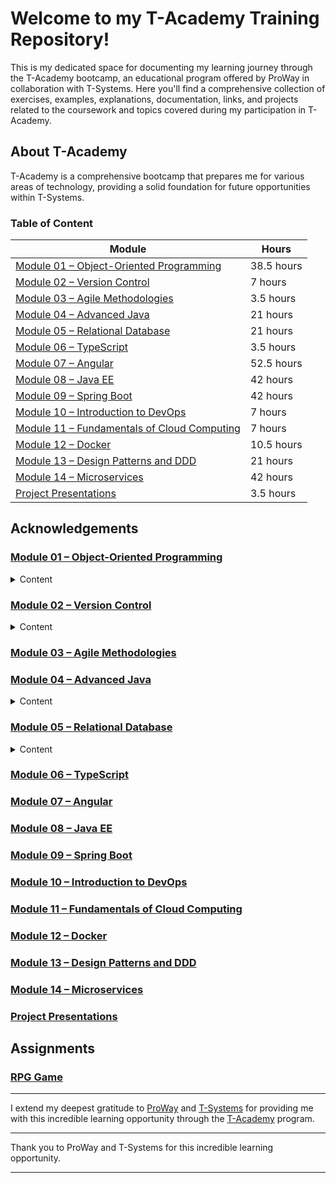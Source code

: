 # Welcome to my T-Academy Training Repository!

This is my dedicated space for documenting my learning journey through the T-Academy bootcamp, an educational program offered by ProWay in collaboration with T-Systems. Here you'll find a comprehensive collection of exercises, examples, explanations, documentation, links, and projects related to the coursework and topics covered during my participation in T-Academy.

## About T-Academy

T-Academy is a comprehensive bootcamp that prepares me for various areas of technology, providing a solid foundation for future opportunities within T-Systems.

### Table of Content
| Module                                                    | Hours                                         |
|-----------------------------------------------------------|-----------------------------------------------|
| [Module 01 – Object-Oriented Programming](#module-01)     | 38.5 hours                                    |
| [Module 02 – Version Control](#module-02)                 | 7 hours                                       |
| [Module 03 – Agile Methodologies](#module-03)             | 3.5 hours                                     |
| [Module 04 – Advanced Java](#module-04)                   | 21 hours                                      |
| [Module 05 – Relational Database](#module-05)             | 21 hours                                      |
| [Module 06 – TypeScript](#module-06)                      | 3.5 hours                                     |
| [Module 07 – Angular](#module-07)                         | 52.5 hours                                    |
| [Module 08 – Java EE](#module-08)                         | 42 hours                                      |
| [Module 09 – Spring Boot](#module-09)                     | 42 hours                                      |
| [Module 10 – Introduction to DevOps](#module-10)          | 7 hours                                       |
| [Module 11 – Fundamentals of Cloud Computing](#module-11) | 7 hours                                       |
| [Module 12 – Docker](#module-12)                          | 10.5 hours                                    |
| [Module 13 – Design Patterns and DDD](#module-13)         | 21 hours                                      |
| [Module 14 – Microservices](#module-14)                   | 42 hours                                      |
| [Project Presentations](#project-presentations)           | 3.5 hours                                     |

## Acknowledgements

### <a href="https://github.com/thealexcesar/T-Academy/tree/main/java/src/oop" id="module-01">Module 01 – Object-Oriented Programming</a></h3>

<details><summary>Content</summary>

- [X] Programming Paradigms
  <details>

    - Procedural Programming: Focuses on procedures or routines.
    - Object-Oriented Programming (OOP): Focuses on objects that contain data and methods.

  </details>

- [X] Class diagrams
  <details>
  <summary>Details</summary>

    - Classes: Represented by rectangles with three compartments (name, attributes, methods).
    - Relationships:
        - Association: A "uses-a" relationship.
        - Aggregation: A "has-a" relationship, parts can exist independently.
        - Composition: A "contains-a" relationship, parts cannot exist independently.
  </details>

- [X] Abstraction
  <details>
  <summary>Details</summary>

    - Concept: Hiding complex implementation details and showing only the essential features of an object.
  </details>

- [X] Classes
  <details>
  <summary>Details</summary>

    - Concept: Blueprint for objects. Defines the data and behavior that objects can have.
  </details>

- [X] Objects
  <details>
  <summary>Details</summary>

    - Instance: A unique occurrence of a class. Has its own set of data and methods.
  </details>

- [X] Encapsulation
  <details>
  <summary>Details</summary>

    - Concept: Bundling the data (attributes) and methods (functions) that operate on the data into a single unit (class).
  </details>

- [X] Inheritance
  <details>
  <summary>Details</summary>

    - Concept: Mechanism where a new class (derived or child class) is created from an existing class (base or parent class).
  </details>

- [X] Polymorphism
  <details>
  <summary>Details</summary>

    - Concept: Ability of an object to take on many forms. Allows methods to be defined in multiple ways.
  </details>

- [X] ENUM
  <details>
  <summary>Details</summary>

    - Concept: Special class that represents a group of constants (unchangeable variables).
  </details>

- [X] Interfaces
  <details>
  <summary>Details</summary>

    - Concept: Blueprint of a class. Specifies a set of methods that a class must implement.
  </details>

- [X] OOP Concepts
  <details>
  <summary>Details</summary>

    - Coupling: Degree of dependency between classes or modules.
    - Cohesion: Degree to which elements inside a module belong together.
    - Association: Relationship between classes where one class uses the functionalities of another.
    - Aggregation: "Has-a" relationship where one class contains references to another class.
    - Composition: "Contains-a" relationship where one class contains objects of another class.
  </details>

- [X] SOLID Principles
  <details>
  <summary>Details</summary>

    - Single Responsibility Principle (SRP): A class should have only one reason to change.
    - Open/Closed Principle (OCP): Software entities (classes, modules, functions) should be open for extension, but closed for modification.
    - Liskov Substitution Principle (LSP): Objects of a superclass should be replaceable with objects of its subclasses without affecting the functionality.
    - Interface Segregation Principle (ISP): Clients should not be forced to depend on interfaces they do not use.
    - Dependency Inversion Principle (DIP): High-level modules should not depend on low-level modules. Both should depend on abstractions.
  </details>

</details>

### [Module 02 – Version Control](#module-02)

<details><summary>Content</summary>

- [X] Git
  <details>
  <summary>Details</summary>

    - Installation and Configuration of Git
    - Repository Creation
    - Basic Commands
        - git init
        - git add
        - git commit
        - git status
        - git diff
        - git reset
        - git log
    - Branches and Workflow
        - Branch Creation
        - Branch Merging
        - Conflict Resolution
        - Git Flow
    - Advanced Commands
        - git rebase
        - git cherry-pick
        - git reset
        - git bisect
    - Hooks
    - Ignoring Files and Directories
    - Working with Submodules
  </details>

- [X] GitHub
  <details>
  <summary>Details</summary>

    - What is GitHub
    - Account Creation
    - SSH Key Configuration
    - Remote Repository Creation
    - Repository Cloning
    - Linking Local Repository to Remote
    - Monorepo vs Multi-repo
    - Team Collaboration
        - Collaboration on Projects with GitHub
        - Issues
        - Pull Requests and Code Review
        - Team Conflict Resolution
        - Protected Branches
    - GitHub Flow
    - GitHub Projects
    - GitHub Organizations
    - Template Repositories
  </details>

</details>


### [Module 03 – Agile Methodologies](#module-03---agile-methodologies)
[//]: # (TODO)

### <a href="#module-04" id="module-04">Module 04 – Advanced Java</a>

<details><summary>Content</summary>

- [X] Collections
  <details>
  <summary>Details</summary>
    
    - Framework for storing and manipulating groups of objects.
  </details>

- [X] Lambda Functions
  <details>
  <summary>Details</summary>
    
    - Feature for creating anonymous functions and implementing functional interfaces.
  </details>

- [X] Annotations
  <details>
  <summary>Details</summary>
    - Metadata added to Java code to provide data about the program.
  </details>

- [X] Generics
  <details>
  <summary>Details</summary>
    - Feature for defining classes, interfaces, and methods with type parameters.
  </details>

- [X] Working with Dates
  <details>
  <summary>Details</summary>
    - Handling date and time using `java.time` package.
  </details>

- [X] Exceptions and Error Handling
  <details>
  <summary>Details</summary>
    - Techniques for handling runtime errors and defining custom exceptions.
  </details>

- [X] Functional Programming and Lambda Expressions
  <details>
  <summary>Details</summary>
    - Concepts and techniques for functional programming using lambda expressions.
  </details>

- [X] Threads
  <details>
  <summary>Details</summary>

    - **Parallel Programming**
      <details>
      <summary>Details</summary>
        - Technique for performing multiple tasks simultaneously.
      </details>

    - **Concurrent Programming**
      <details>
      <summary>Details</summary>
        - Technique for managing multiple tasks that may interact with each other.
      </details>

  </details>

</details>

### <a href="https://github.com/thealexcesar/T-Academy/tree/main/database" id="module-05">Module 05 – Relational Database</a>

<details><summary>Content</summary>

- [ ] What is a Database
  <details>
  <summary>Details</summary>

    - Concept: A structured collection of data that is stored and accessed electronically. Databases are managed by Database Management Systems (DBMS).
  </details>

- [ ] Categories of Databases
  <details>
  <summary>Details</summary>

    - Relational Databases: Data is stored in tables with rows and columns. Examples: MySQL, PostgreSQL.
    - NoSQL Databases: Designed for large-scale data storage and retrieval. Examples: MongoDB, Cassandra.
    - Object-Oriented Databases: Data is stored in objects, similar to object-oriented programming. Examples: db4o, ObjectDB.
    - Hierarchical Databases: Data is organized in a tree-like structure. Examples: IBM Information Management System (IMS).
    - Network Databases: Data is represented in a graph structure with nodes and relationships. Examples: Integrated Data Store (IDS).
  </details>

- [ ] DBMS Concepts
  <details>
  <summary>Details</summary>

    - Definition: Software that facilitates the creation, manipulation, and administration of databases. It handles data storage, retrieval, and updating.
    - Examples: MySQL, Oracle, Microsoft SQL Server.
  </details>

- [ ] Database Modeling
  <details>
  <summary>Details</summary>

    - Concept: Process of designing the structure of a database. Includes defining tables, relationships, and constraints.
    - Tools: Entity-Relationship Diagrams (ERDs), UML Class Diagrams.
  </details>

- [ ] DDL Commands
  <details>
  <summary>Details</summary>

    - Definition: Data Definition Language commands used to define and modify the structure of database objects.
    - Examples:
        - `CREATE TABLE`: Defines a new table.
        - `ALTER TABLE`: Modifies an existing table.
        - `DROP TABLE`: Deletes a table.
  </details>

- [ ] Indexes
  <details>
  <summary>Details</summary>

    - Concept: Database objects that improve the speed of data retrieval operations on a table.
    - Types: B-Tree, Hash, Bitmap.
  </details>

- [ ] Constraints
  <details>
  <summary>Details</summary>

    - Concept: Rules applied to columns or tables to enforce data integrity.
    - Examples: `NOT NULL`, `UNIQUE`, `CHECK`.
  </details>

- [ ] Foreign Keys
  <details>
  <summary>Details</summary>

    - Concept: A constraint that ensures the values in a column (or a set of columns) match values in another table’s primary key.
  </details>

- [ ] DML Commands
  <details>
  <summary>Details</summary>

    - Definition: Data Manipulation Language commands used for managing data within tables.
    - Examples:
        - `INSERT INTO`: Adds new data to a table.
        - `UPDATE`: Modifies existing data.
        - `DELETE`: Removes data from a table.
  </details>

- [ ] DQL Commands
  <details>
  <summary>Details</summary>

    - Definition: Data Query Language commands used to retrieve data from a database.
    - Examples:
        - `SELECT`: Retrieves data.
        - `WHERE`: Filters results.
        - `UNION`: Combines results from multiple queries.
        - `JOIN`: Combines rows from two or more tables.
        - `Aggregation Functions`: Functions like `SUM`, `AVG`, `COUNT`.
        - `GROUP BY`: Groups results by one or more columns.
        - `ORDER BY`: Sorts results.
  </details>

- [ ] TCL Commands
  <details>
  <summary>Details</summary>

    - Definition: Transaction Control Language commands used to manage transactions.
    - Examples:
        - `COMMIT`: Saves changes made during a transaction.
        - `ROLLBACK`: Undoes changes made during a transaction.
        - `SAVEPOINT`: Sets a point in a transaction to which you can roll back.
  </details>

- [ ] Normalization and Denormalization
  <details>
  <summary>Details</summary>

    - **Normalization**: Process of organizing data to minimize redundancy and improve data integrity.
        - Forms: 1NF, 2NF, 3NF, BCNF.
    - **Denormalization**: Process of introducing redundancy to improve read performance.
  </details>

- [ ] Optimizing Queries
  <details>
  <summary>Details</summary>

    - Concept: Techniques used to improve the performance of SQL queries.
    - Methods: Indexing, query optimization, avoiding unnecessary columns and joins.
  </details>

</details>

### [Module 06 – TypeScript](#module-06---typescript)

[//]: # (TODO)
### [Module 07 – Angular](#module-07---angular)

[//]: # (TODO)
### [Module 08 – Java EE](#module-08---java-ee)

[//]: # (TODO)
### [Module 09 – Spring Boot](#module-09---spring-boot)

[//]: # (TODO)
### [Module 10 – Introduction to DevOps](#module-10---introduction-to-devops)

[//]: # (TODO)
### [Module 11 – Fundamentals of Cloud Computing](#module-11---fundamentals-of-cloud-computing)

[//]: # (TODO)
### [Module 12 – Docker](#module-12---docker)

[//]: # (TODO)
### [Module 13 – Design Patterns and DDD](#module-13---design-patterns-and-ddd)

[//]: # (TODO)
### [Module 14 – Microservices](#module-14---microservices)

[//]: # (TODO)
### [Project Presentations](#project-presentations)

[//]: # (TODO)
## Assignments

### [RPG Game](https://github.com/thealexcesar/T-Academy/tree/main/src/assignments)

---

I extend my deepest gratitude to [ProWay](https://www.proway.com.br) and [T-Systems](https://www.t-systems.com) for providing me with this incredible learning opportunity through the
[T-Academy]([https://www.t-academy.com](https://www.proway.com.br/blog/t-academy-uma-jornada-para-moldar-o-futuro-digital-com-a-t-systems-e-ready-proway)) program.

---

Thank you to ProWay and T-Systems for this incredible learning opportunity.

---

